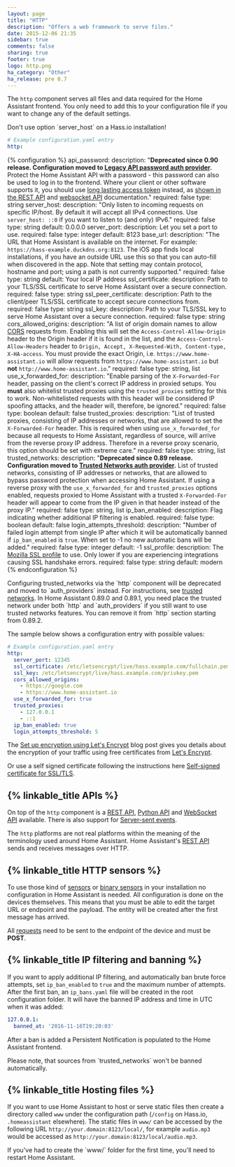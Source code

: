 ```yaml
---
layout: page
title: "HTTP"
description: "Offers a web framework to serve files."
date: 2015-12-06 21:35
sidebar: true
comments: false
sharing: true
footer: true
logo: http.png
ha_category: "Other"
ha_release: pre 0.7
---
```


The `http` component serves all files and data required for the Home Assistant
frontend. You only need to add this to your configuration file if you want to
change any of the default settings.

<p class='note'>
Don't use option `server_host` on a Hass.io installation!
</p>

```yaml
# Example configuration.yaml entry
http:
```

{% configuration %}
api_password:
  description: "**Deprecated since 0.90 release. Configuration moved to [Legacy API password auth provider](/docs/authentication/providers/#legacy-api-password).** Protect the Home Assistant API with a password - this password can also be used to log in to the frontend. Where your client or other software supports it, you should use [long lasting access token](/docs/authentication/#your-account-profile) instead, as [shown in the REST API](https://developers.home-assistant.io/docs/en/external_api_rest.html) and [websocket API](https://developers.home-assistant.io/docs/en/external_api_websocket.html) documentation."
  required: false
  type: string
server_host:
  description: "Only listen to incoming requests on specific IP/host. By default it will accept all IPv4 connections. Use `server_host: ::0` if you want to listen to (and only) IPv6."
  required: false
  type: string
  default: 0.0.0.0
server_port:
  description: Let you set a port to use.
  required: false
  type: integer
  default: 8123
base_url:
  description: "The URL that Home Assistant is available on the internet. For example: `https://hass-example.duckdns.org:8123`. The iOS app finds local installations, if you have an outside URL use this so that you can auto-fill when discovered in the app. Note that setting may contain protocol, hostname and port; using a path is not currently supported."
  required: false
  type: string
  default: Your local IP address
ssl_certificate:
  description: Path to your TLS/SSL certificate to serve Home Assistant over a secure connection.
  required: false
  type: string
ssl_peer_certificate:
  description: Path to the client/peer TLS/SSL certificate to accept secure connections from.
  required: false
  type: string
ssl_key:
  description: Path to your TLS/SSL key to serve Home Assistant over a secure connection.
  required: false
  type: string
cors_allowed_origins:
  description: "A list of origin domain names to allow [CORS](https://en.wikipedia.org/wiki/Cross-origin_resource_sharing) requests from. Enabling this will set the `Access-Control-Allow-Origin` header to the Origin header if it is found in the list, and the `Access-Control-Allow-Headers` header to `Origin, Accept, X-Requested-With, Content-type, X-HA-access`. You must provide the exact Origin, i.e. `https://www.home-assistant.io` will allow requests from `https://www.home-assistant.io` but __not__ `http://www.home-assistant.io`."
  required: false
  type: string, list
use_x_forwarded_for:
  description: "Enable parsing of the `X-Forwarded-For` header, passing on the client's correct IP address in proxied setups. You **must** also whitelist trusted proxies using the `trusted_proxies` setting for this to work. Non-whitelisted requests with this header will be considered IP spoofing attacks, and the header will, therefore, be ignored."
  required: false
  type: boolean
  default: false
trusted_proxies:
  description: "List of trusted proxies, consisting of IP addresses or networks, that are allowed to set the `X-Forwarded-For` header.  This is required when using `use_x_forwarded_for` because all requests to Home Assistant, regardless of source, will arrive from the reverse proxy IP address. Therefore in a reverse proxy scenario, this option should be set with extreme care."
  required: false
  type: string, list
trusted_networks:
  description: "**Deprecated since 0.89 release. Configuration moved to [Trusted Networks auth provider](/docs/authentication/providers/#trusted-networks).** List of trusted networks, consisting of IP addresses or networks, that are allowed to bypass password protection when accessing Home Assistant.  If using a reverse proxy with the `use_x_forwarded_for` and `trusted_proxies` options enabled, requests proxied to Home Assistant with a trusted `X-Forwarded-For` header will appear to come from the IP given in that header instead of the proxy IP."
  required: false
  type: string, list
ip_ban_enabled:
  description: Flag indicating whether additional IP filtering is enabled.
  required: false
  type: boolean
  default: false
login_attempts_threshold:
  description: "Number of failed login attempt from single IP after which it will be automatically banned if `ip_ban_enabled` is `true`. When set to -1 no new automatic bans will be added."
  required: false
  type: integer
  default: -1
ssl_profile:
  description: The [Mozilla SSL profile](https://wiki.mozilla.org/Security/Server_Side_TLS) to use. Only lower if you are experiencing integrations causing SSL handshake errors.
  required: false
  type: string
  default: modern
{% endconfiguration %}

<p class='note'>
Configuring trusted_networks via the `http` component will be deprecated and moved to `auth_providers` instead. For instructions, see <a href="https://www.home-assistant.io/docs/authentication/providers/#trusted-networks">trusted networks</a>. In Home Assistant 0.89.0 and 0.89.1, you need place the trusted network under both `http` and `auth_providers` if you still want to use trusted networks features. You can remove it from `http` section starting from 0.89.2.
</p>

The sample below shows a configuration entry with possible values:

```yaml
# Example configuration.yaml entry
http:
  server_port: 12345
  ssl_certificate: /etc/letsencrypt/live/hass.example.com/fullchain.pem
  ssl_key: /etc/letsencrypt/live/hass.example.com/privkey.pem
  cors_allowed_origins:
    - https://google.com
    - https://www.home-assistant.io
  use_x_forwarded_for: true
  trusted_proxies:
    - 127.0.0.1
    - ::1
  ip_ban_enabled: true
  login_attempts_threshold: 5
```

The [Set up encryption using Let's Encrypt](/blog/2015/12/13/setup-encryption-using-lets-encrypt/)
blog post gives you details about the encryption of your traffic using free
certificates from [Let's Encrypt](https://letsencrypt.org/).

Or use a self signed certificate following the instructions here
[Self-signed certificate for SSL/TLS](/docs/ecosystem/certificates/tls_self_signed_certificate/).

## {% linkable_title APIs %}

On top of the `http` component is a [REST API](/developers/rest_api/),
[Python API](/developers/python_api/) and
[WebSocket API](/developers/websocket_api/) available. There is also support for
[Server-sent events](/developers/server_sent_events/).

The `http` platforms are not real platforms within the meaning of the
terminology used around Home Assistant. Home Assistant's
[REST API](/developers/rest_api/) sends and receives messages over HTTP.

## {% linkable_title HTTP sensors %}

To use those kind of [sensors](/components/sensor.http/) or
[binary sensors](/components/binary_sensor.http/) in your installation no
configuration in Home Assistant is needed. All configuration is done on the
devices themselves. This means that you must be able to edit the target URL or
endpoint and the payload.
The entity will be created after the first message has arrived.

All [requests](/developers/rest_api/#post-apistatesltentity_id) need to be sent
to the endpoint of the device and must be **POST**.

## {% linkable_title IP filtering and banning %}

If you want to apply additional IP filtering, and automatically ban brute force
attempts, set `ip_ban_enabled` to `true` and the maximum number of attempts.
After the first ban, an `ip_bans.yaml` file will be created in the root
configuration folder.
It will have the banned IP address and time in UTC when it was added:

```yaml
127.0.0.1:
  banned_at: '2016-11-16T19:20:03'
```

After a ban is added a Persistent Notification is populated to the Home
Assistant frontend.

<p class='note warning'>
Please note, that sources from `trusted_networks` won't be banned automatically.
</p>

## {% linkable_title Hosting files %}

If you want to use Home Assistant to host or serve static files then create a
directory called `www` under the configuration path (`/config` on Hass.io,
`.homeassistant` elsewhere). The static files in `www/` can be accessed by the
following URL `http://your.domain:8123/local/`, for example `audio.mp3` would
be accessed as `http://your.domain:8123/local/audio.mp3`.

<p class='note'>
  If you've had to create the `www/` folder for the first time, you'll need to restart Home Assistant.
</p>

